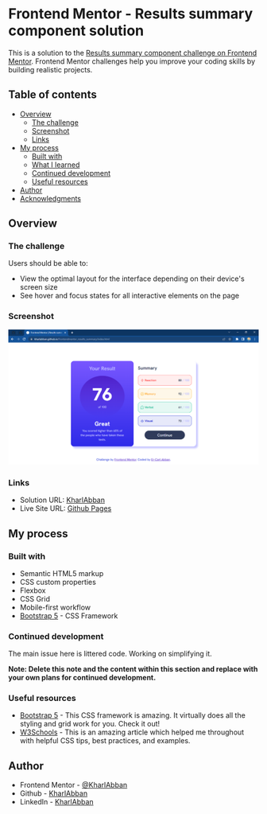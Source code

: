 # Frontend Mentor - Results summary component solution

This is a solution to the [Results summary component challenge on Frontend Mentor](https://www.frontendmentor.io/challenges/results-summary-component-CE_K6s0maV). Frontend Mentor challenges help you improve your coding skills by building realistic projects.

## Table of contents

- [Overview](#overview)
  - [The challenge](#the-challenge)
  - [Screenshot](#screenshot)
  - [Links](#links)
- [My process](#my-process)
  - [Built with](#built-with)
  - [What I learned](#what-i-learned)
  - [Continued development](#continued-development)
  - [Useful resources](#useful-resources)
- [Author](#author)
- [Acknowledgments](#acknowledgments)

## Overview

### The challenge

Users should be able to:

- View the optimal layout for the interface depending on their device's screen size
- See hover and focus states for all interactive elements on the page

### Screenshot

![](./screenshot.png)

### Links

- Solution URL: [KharlAbban](https://github.com/frontendmentor-results-summary-soln)
- Live Site URL: [Github Pages](https://kharlabban.github.io/frontendmentor_results_summary/)

## My process

### Built with

- Semantic HTML5 markup
- CSS custom properties
- Flexbox
- CSS Grid
- Mobile-first workflow
- [Bootstrap 5](https://getbootstrap.com) - CSS Framework

### Continued development

The main issue here is littered code. Working on simplifying it.

**Note: Delete this note and the content within this section and replace with your own plans for continued development.**

### Useful resources

- [Bootstrap 5](https://www.getbootstrap.com) - This CSS framework is amazing. It virtually does all the styling and grid work for you. Check it out!
- [W3Schools](https://www.w3schools.com) - This is an amazing article which helped me throughout with helpful CSS tips, best practices, and examples.

## Author

- Frontend Mentor - [@KharlAbban](https://www.frontendmentor.io/profile/KharlAbban)
- Github - [KharlAbban](https://www.github.com/KharlAbban)
- LinkedIn - [KharlAbban](https://www.linkedin.com/in/er-carl-abban-623817271/)
